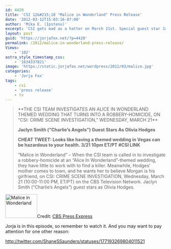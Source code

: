 ```yaml
---
id: 4420
title: 'CSI 12&#215;18 "Malice in Wonderland" Press Release'
date: '2012-03-12T15:03:16-07:00'
author: 'Mika E. (Ipstenu)'
excerpt: 'CSI gets mad as a hatter on March 21st. Special guest star Jaclyn Smith.'
layout: post
guid: 'https://jorjafox.net/?p=4420'
permalink: /2012/malice-in-wonderland-press-release/
Views:
    - '102'
astra_style_timestamp_css:
    - '1634337821'
image: 'https://static.jorjafox.net/wordpress/2012/03/malice.jpg'
categories:
    - 'Jorja Fox'
tags:
    - csi
    - 'press release'
    - tv
---
```


<blockquote>**THE CSI TEAM INVESTIGATES AN ALICE IN WONDERLAND THEMED WEDDING THAT TURNS INTO A ROBBERY-HOMICIDE, ON “CSI: CRIME SCENE INVESTIGATION,” WEDNESDAY, MARCH 21**

**Jaclyn Smith (“Charlie’s Angels”) Guest Stars As Olivia Hodges**

**CHEAT TWEET: Looks like having a themed wedding in Vegas can be hazardous to your health. 3/21 10pm ET/PT #CSI LINK**

“Malice in Wonderland” – When the CSI team is called in to investigate a robbery-homicide at an “Alice In Wonderland”-themed wedding, they have little to work with to find a killer. Meanwhile, Hodges’ mother comes to town, and he wants her to believe Morgan is his girlfriend, on CSI: CRIME SCENE INVESTIGATION, Wednesday, March 21 (10:00-11:00 PM, ET/PT) on the CBS Television Network. Jaclyn Smith (“Charlie’s Angels”) guest stars as Olivia Hodges.</blockquote>
<img class="alignleft size-thumbnail wp-image-4421" title="Malice in Wonderland" src="//static.jorjafox.net/wordpress/2012/03/malice-210x140.jpg" alt="Malice in Wonderland" width="100" height="75" />Credit: <a href="http://www.cbspressexpress.com/cbs-entertainment/shows/csi-crime-scene-investigation/releases/view?id=30995">CBS Press Express</a>

Jorja is in this episode, so remember to watch it. And you may want to pay attention for one other reason:

http://twitter.com/ShaneSSaunders/statuses/177193269804011521

